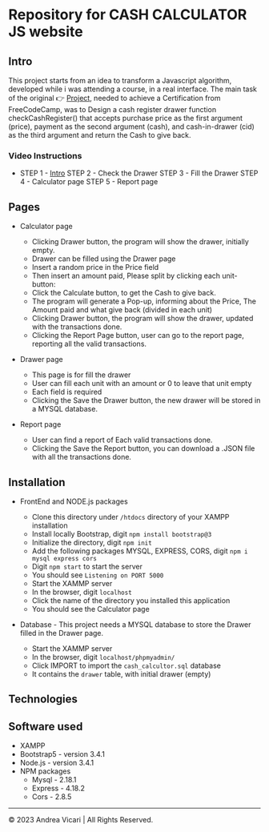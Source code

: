 # Repository for CASH CALCULATOR JS website

## Intro
This project starts from an idea to transform a Javascript algorithm, developed while i was attending a course, in a real interface. The main task of the original 👉 [Project](https://www.freecodecamp.org/learn/javascript-algorithms-and-data-structures/javascript-algorithms-and-data-structures-projects/cash-register), needed to achieve a Certification from FreeCodeCamp, was to Design a cash register drawer function checkCashRegister() that accepts purchase price as the first argument (price), payment as the second argument (cash), and cash-in-drawer (cid) as the third argument and return the Cash to give back.

### Video Instructions
* STEP 1 - <a href="https://www.loom.com/share/1efa09a420ac436bb1d041834a1f54e2?sid=10c7ccd2-aba3-4590-81be-bf91236ae239" target ="_blank">Intro</a>
STEP 2 - Check the Drawer
STEP 3 - Fill the Drawer
STEP 4 - Calculator page
STEP 5 - Report page

## Pages

* Calculator page
  * Clicking Drawer button, the program will show the drawer, initially empty.
  * Drawer can be filled using the Drawer page
  * Insert a random price in the Price field
  * Then insert an amount paid, Please split by clicking each unit-button:
  * Click the Calculate button, to get the Cash to give back.
  * The program will generate a Pop-up, informing about the Price, The Amount paid and what give back (divided in each unit)
  * Clicking Drawer button, the program will show the drawer, updated with the transactions done.
  * Clicking the Report Page button, user can go to the report page, reporting all the valid transactions.

* Drawer page
  * This page is for fill the drawer
  * User can fill each unit with an amount or 0 to leave that unit empty
  * Each field is required
  * Clicking the Save the Drawer button, the new drawer will be stored in a MYSQL database.

* Report page
  * User can find a report of Each valid transactions done.
  * Clicking the Save the Report button, you can download a .JSON file with all the transactions done.

## Installation

* FrontEnd and NODE.js packages

  * Clone this directory under `/htdocs` directory of your XAMPP installation
  * Install locally Bootstrap, digit `npm install bootstrap@3`
  * Initialize the directory, digit `npm init`
  * Add the following packages MYSQL, EXPRESS, CORS, digit `npm i mysql express cors`
  * Digit `npm start` to start the server
  * You should see `Listening on PORT 5000`
  * Start the XAMMP server
  * In the browser, digit `localhost`
  * Click the name of the directory you installed this application
  * You should see the Calculator page

* Database -  This project needs a MYSQL database to store the Drawer filled in the Drawer page.
  * Start the XAMMP server
  * In the browser, digit `localhost/phpmyadmin/`
  * Click IMPORT to import the `cash_calcultor.sql` database
  * It contains the `drawer` table, with initial drawer (empty)


## Technologies


## Software used

* XAMPP
* Bootstrap5 - version 3.4.1
* Node.js - version 3.4.1
* NPM packages
  * Mysql - 2.18.1
  * Express - 4.18.2
  * Cors - 2.8.5

- - -
© 2023 Andrea Vicari | All Rights Reserved.
